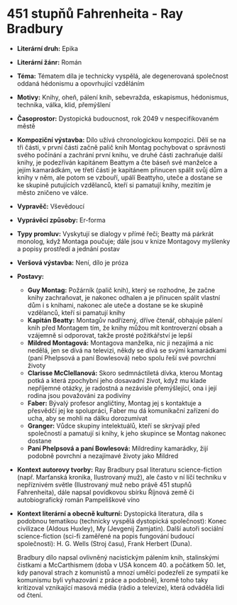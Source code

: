 # 451 stupňů Fahrenheita - Ray Bradbury
- **Literární druh:** Epika
- **Literární žánr:** Román
- **Téma:** Tématem díla je technicky vyspělá, ale degenerovaná společnost oddaná hédonismu a opovrhující vzděláním
- **Motivy:** Knihy, oheň, pálení knih, sebevražda, eskapismus, hédonismus, technika, válka, klid, přemýšlení
- **Časoprostor:** Dystopická budoucnost, rok 2049 v nespecifikovaném městě
- **Kompoziční výstavba:** Dílo užívá chronologickou kompozici. Dělí se na tři části, v první části začně palič knih Montag pochybovat o správnosti svého počínání a zachrání první knihu, ve druhé části zachraňuje další knihy, je podezříván kapitánem Beattym a čte báseň své manželce a jejím kamarádkám, ve třetí části je kapitánem přinucen spálit svůj dům a knihy v něm, ale potom se vzbouří, upálí Beattyho, uteče a dostane se ke skupině putujících vzdělanců, kteří si pamatují knihy, mezitím je město zničeno ve válce.
- **Vypravěč:** Vševědoucí
- **Vyprávěcí způsoby:** Er-forma
- **Typy promluv:** Vyskytují se dialogy v přímé řeči; Beatty má párkrát monolog, když Montaga poučuje; dále jsou v knize Montagovy myšlenky a popisy prostředí a jednání postav
- **Veršová výstavba:** Není, dílo je próza
- **Postavy:**
  - **Guy Montag:** Požárník (palič knih), který se rozhodne, že začne knihy zachraňovat, je nakonec odhalen a je přinucen spálit vlastní dům i s knihami, nakonec ale uteče a dostane se ke skupině vzdělanců, kteří si pamatují knihy
  - **Kapitán Beatty:** Montagův nadřízený, dříve čtenář, obhajuje pálení knih před Montagem tím, že knihy můžou mít kontroverzní obsah a vzájemně si odporovat, takže prosté požitkářství je lepší
  - **Mildred Montagová:** Montagova manželka, nic ji nezajímá a nic nedělá, jen se dívá na televizi, někdy se dívá se svými kamarádkami (paní Phelpsová a paní Bowlesová) nebo spolu řeší své povrchní životy
  - **Clarisse McClellanová:** Skoro sedmnáctiletá dívka, kterou Montag potká a která zpochybní jeho dosavadní život, když mu klade nepříjemné otázky, je radostná a nezávisle přemýšlející, ona i její rodina jsou považováni za podivíny
  - **Faber:** Bývalý profesor angličtiny, Montag jej s kontaktuje a přesvědčí jej ke spolupráci, Faber mu dá komunikační zařízení do ucha, aby se mohli na dálku dorozumívat
  - **Granger:** Vůdce skupiny intelektuálů, kteří se skrývají před společností a pamatují si knihy, k jeho skupince se Montag nakonec dostane
  - **Paní Phelpsová a paní Bowlesová:** Mildrediny kamarádky, žijí podobně povrchní a nezajímavé životy jako Mildred
- **Kontext autorovy tvorby:** Ray Bradbury psal literaturu science-fiction (např. Marťanská kronika, Ilustrovaný muž), ale často v ní líčí techniku v nepříznivém světle (Ilustrovaný muž nebo právě 451 stupňů Fahrenheita), dále napsal povídkovou sbírku Říjnová země či autobiografický román Pampeliškové víno
- **Kontext literární a obecně kulturní:** Dystopická literatura, díla s podobnou tematikou (technicky vyspělá dystopická společnost): Konec civilizace (Aldous Huxley), My (Jevgenij Zamjatin). Další autoři sociální science-fiction (sci-fi zaměřené na popis fungování budoucí společnosti): H. G. Wells (Stroj času), Frank Herbert (Duna).
  
  Bradbury dílo napsal ovlivněný nacistickým pálením knih, stalinskými čistkami a McCarthismem (doba v USA koncem 40. a počátkem 50. let, kdy panoval strach z komunistů a mnozí umělci podezřelí ze sympatií ke komunismu byli vyhazování z práce a podobně), kromě toho taky kritizoval vznikající masová média (rádio a televize), která odváděla lidi od čtení.
